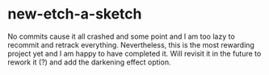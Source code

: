 # new-etch-a-sketch
No commits cause it all crashed and some point and I am too lazy to recommit and retrack everything.
Nevertheless, this is the most rewarding project yet and I am happy to have completed it.
Will revisit it in the future to rework it (?) and add the darkening effect option.